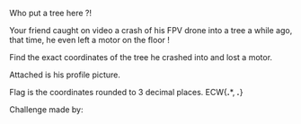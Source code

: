 Who put a tree here ?!

Your friend caught on video a crash of his FPV drone into a tree a while ago, that time, he even left a motor on the floor !

Find the exact coordinates of the tree he crashed into and lost a motor.

Attached is his profile picture.

Flag is the coordinates rounded to 3 decimal places. ECW{**.***, ***.***}

Challenge made by:
